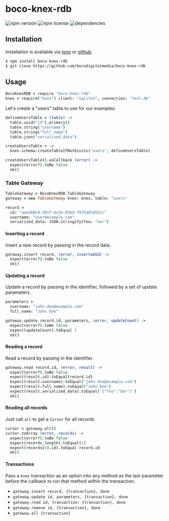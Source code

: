 # boco-knex-rdb

![npm version](https://img.shields.io/npm/v/boco-knex-rdb.svg)
![npm license](https://img.shields.io/npm/l/boco-knex-rdb.svg)
![dependencies](https://david-dm.org/bocodigitalmedia/boco-knex-rdb.png)

## Installation

Installation is available via [npm] or [github].

```bash
$ npm install boco-knex-rdb
$ git clone https://github.com/bocodigitalmedia/boco-knex-rdb
```

## Usage

```coffee
BocoKnexRDB = require "boco-knex-rdb"
knex = require("knex") client: "sqlite3", connection: "test.db"
```

Let's create a "users" table to use for our examples:

```coffee
defineUsersTable = (table) ->
  table.uuid("id").primary()
  table.string("username")
  table.string("full_name")
  table.json("serialized_data")

createUsersTable = ->
  knex.schema.createTableIfNotExists("users", defineUsersTable)

createUsersTable().asCallback (error) ->
  expect(error?).toBe false
  ok()
```

### Table Gateway

```coffee
TableGateway = BocoKnexRDB.TableGateway
gateway = new TableGateway knex: knex, table: "users"

record =
  id: "aaeab0c8-201f-4a1b-85bd-f925a01d551c"
  username: "user@example.com"
  serialized_data: JSON.stringify(foo: "bar")
```

#### Inserting a record

Insert a new record by passing in the record data.

```coffee
gateway.insert record, (error, insertedId) ->
  expect(error?).toBe false
  ok()
```

#### Updating a record

Update a record by passing in the identifier, followed by a set of update parameters.

```coffee
parameters =
  username: "john.doe@example.com"
  full_name: "John Doe"

gateway.update record.id, parameters, (error, updateCount) ->
  expect(error?).toBe false
  expect(updateCount).toEqual 1
  ok()
```

#### Reading a record

Read a record by passing in the identifier.

```coffee
gateway.read record.id, (error, result) ->
  expect(error?).toBe false
  expect(result.id).toEqual(record.id)
  expect(result.username).toEqual("john.doe@example.com")
  expect(result.full_name).toEqual("John Doe")
  expect(result.serialized_data).toEqual('{"foo":"bar"}')
  ok()
```

#### Reading all records

Just call `all` to get a `Cursor` for all records

```coffee
cursor = gateway.all()
cursor.toArray (error, records) ->
  expect(error?).toBe false
  expect(records.length).toEqual(1)
  expect(records[0].id).toEqual record.id
  ok()
```

#### Transactions

Pass a `knex` transaction as an option into any method as the last parameter
before the callback to run that method within the transaction:

* `gateway.insert record, {transaction}, done`
* `gateway.update id, parameters, {transaction}, done`
* `gateway.read id, transaction: {transaction}, done`
* `gateway.remove id, {transaction}, done`
* `gateway.all {transaction}`


[npm]: http://npmjs.org
[github]: http://www.github.com
